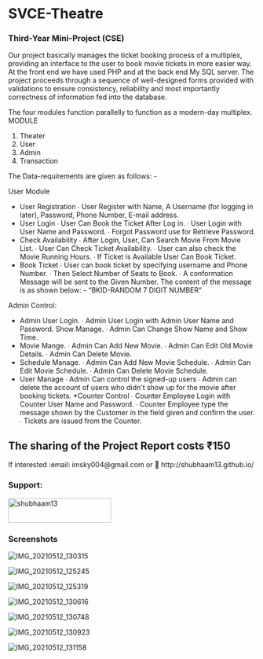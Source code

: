 # SVCE-Theatre
<h3> Third-Year Mini-Project (CSE)</h3>
<p> Our project basically manages the ticket booking process of a multiplex, providing an interface to the user to book movie tickets in more easier way. At the front end we have used PHP and at the back end My SQL server. The project proceeds through a sequence of well-designed forms provided with validations to ensure consistency, reliability and most importantly correctness of information fed into the database.</p>
<P>The four modules function parallelly to function as a modern-day multiplex.
                             MODULE

1. Theater 
2. User
3. Admin 
4. Transaction
</p>
<P> 
The Data-requirements are given as follows: - 

User Module

* User Registration 
∙ User Register with Name, A Username (for logging in later), Password, Phone Number, E-mail address. 
* User Login 
∙ User Can Book the Ticket After Log in. 
∙ User Login with User Name and Password. 
∙ Forgot Password use for Retrieve Password. 
* Check Availability 
∙ After Login, User, Can Search Movie From Movie List. 
∙ User Can Check Ticket Availability. 
∙ User can also check the Movie Running Hours. 
∙ If Ticket is Available User Can Book Ticket. 
* Book Ticket
∙ User can book ticket by specifying username and Phone Number. 
∙ Then Select Number of Seats to Book. 
∙ A conformation Message will be sent to the Given Number. The content of the message is as shown below: - 
                            “BKID-RANDOM 7 DIGIT NUMBER”






Admin Control: 
* Admin User Login. 
∙ Admin User Login with Admin User Name and Password. 
 Show Manage. 
∙ Admin Can Change Show Name and Show Time. 
* Movie Mange. 
∙ Admin Can Add New Movie. 
∙ Admin Can Edit Old Movie Details. 
∙ Admin Can Delete Movie.
 * Schedule Manage. 
∙ Admin Can Add New Movie Schedule. 
∙ Admin Can Edit Movie Schedule. 
∙ Admin Can Delete Movie Schedule. 
* User Manage 
∙ Admin Can control the signed-up users 
∙ Admin can delete the account of users who didn't show up for the movie after booking tickets. 
*Counter Control 
∙ Counter Employee Login with Counter User Name and Password.
 ∙ Counter Employee type the message shown by the Customer in the field given and confirm the user. 
∙ Tickets are issued from the Counter.
</p>

<h2>The sharing of the Project Report costs ₹150</h2>

<p> If interested :email: imsky004@gmail.com  or 🔗 http://shubhaam13.github.io/ </p>

<h3 align="left">Support:</h3>
<p><a href="https://www.buymeacoffee.com/shubhaam13"> <img align="center" src="https://cdn.buymeacoffee.com/buttons/v2/default-yellow.png" height="50" width="210" alt="shubhaam13" /></a></p>

<h3>Screenshots</h3>

![IMG_20210512_130315](https://user-images.githubusercontent.com/55135227/117939239-7f8c6000-b325-11eb-85b1-c68f93eb10ff.jpg)

![IMG_20210512_125245](https://user-images.githubusercontent.com/55135227/117939248-81562380-b325-11eb-83ee-02016450d94e.jpg)

![IMG_20210512_125319](https://user-images.githubusercontent.com/55135227/117939252-81562380-b325-11eb-937e-a9c826efe00e.jpg)

![IMG_20210512_130616](https://user-images.githubusercontent.com/55135227/117939254-81eeba00-b325-11eb-8833-94d3df8b5497.jpg)

![IMG_20210512_130748](https://user-images.githubusercontent.com/55135227/117939256-82875080-b325-11eb-99cf-3165ef15977b.jpg)

![IMG_20210512_130923](https://user-images.githubusercontent.com/55135227/117939258-831fe700-b325-11eb-9998-1d5da1bcb537.jpg)

![IMG_20210512_131158](https://user-images.githubusercontent.com/55135227/117939366-992da780-b325-11eb-84cf-4c3a9341f4c2.jpg)

